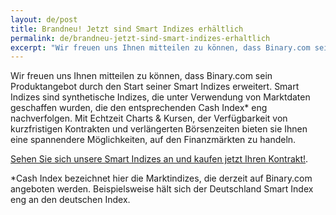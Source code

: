 ```yaml
---
layout: de/post
title: Brandneu! Jetzt sind Smart Indizes erhältlich
permalink: de/brandneu-jetzt-sind-smart-indizes-erhaltlich
excerpt: "Wir freuen uns Ihnen mitteilen zu können, dass Binary.com sein Produktangebot durch den Start seiner Smart Indizes erweitert. Smart Indizes sind synthetische Indizes, die unter Verwendung von Marktdaten geschaffen..."  
---
```


Wir freuen uns Ihnen mitteilen zu können, dass Binary.com sein Produktangebot durch den Start seiner Smart Indizes erweitert. Smart Indizes sind synthetische Indizes, die unter Verwendung von Marktdaten geschaffen wurden, die den entsprechenden Cash Index* eng nachverfolgen. Mit Echtzeit Charts & Kursen, der Verfügbarkeit von kurzfristigen Kontrakten und verlängerten Börsenzeiten bieten sie  Ihnen eine spannendere Möglichkeiten, auf den Finanzmärkten zu handeln.

[Sehen Sie sich unsere Smart Indizes an und kaufen jetzt Ihren Kontrakt!](https://www.binary.com/c/trade.cgi?market=indices&time=900s&form_name=risefall&expiry_type=duration&amount_type=payout&H=S0P&currency=USD&underlying_symbol=SYNFTSE&amount=100&date_start=now&type=CALL&l=EN&utm_source=blog&utm_medium=social&utm_campaign=whatsnew).

*Cash Index bezeichnet hier die Marktindizes, die derzeit auf Binary.com angeboten werden. Beispielsweise hält sich der Deutschland Smart Index eng an den deutschen Index.